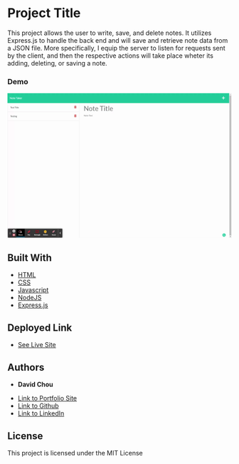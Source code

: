 # Project Title

This project allows the user to write, save, and delete notes. It utilizes Express.js to handle the back end and will save and retrieve note data from a JSON file. More specifically, I equip the server to listen for requests sent by the client, and then the respective actions will take place wheter its adding, deleting, or saving a note.


### Demo

![](NoteTaker.gif)


## Built With

* [HTML](https://developer.mozilla.org/en-US/docs/Web/HTML)
* [CSS](https://developer.mozilla.org/en-US/docs/Web/CSS)
* [Javascript](https://developer.mozilla.org/en-US/docs/Web/JavaScript)
* [NodeJS](https://nodejs.org/en/)
* [Express.js](https://expressjs.com/)

## Deployed Link

* [See Live Site](https://frozen-inlet-31695.herokuapp.com/notes)


## Authors

* **David Chou** 

- [Link to Portfolio Site](https://dazedchou.github.io/Updated-Portfolio)
- [Link to Github](https://github.com/dazedchou)
- [Link to LinkedIn](https://www.linkedin.com/in/davidchou99)


## License

This project is licensed under the MIT License 


